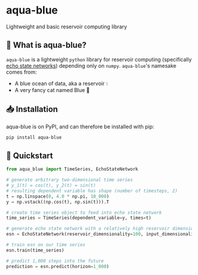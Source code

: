 # aqua-blue
Lightweight and basic reservoir computing library

## 🌊 What is aqua-blue?

`aqua-blue` is a lightweight `python` library for reservoir computing (specifically [echo state networks](https://en.wikipedia.org/wiki/Echo_state_network)) depending only on `numpy`. `aqua-blue`'s namesake comes from:

- A blue ocean of data, aka a reservoir 💧
- A very fancy cat named Blue 🐾

## 📥 Installation

aqua-blue is on PyPI, and can therefore be installed with pip:

```bash
pip install aqua-blue
```

## 📝 Quickstart

```py
from aqua_blue import TimeSeries, EchoStateNetwork

# generate arbitrary two-dimensional time series
# y_1(t) = cos(t), y_2(t) = sin(t)
# resulting dependent variable has shape (number of timesteps, 2)
t = np.linspace(0, 4.0 * np.pi, 10_000)
y = np.vstack((np.cos(t), np.sin(t))).T

# create time series object to feed into echo state network
time_series = TimeSeries(dependent_variable=y, times=t)

# generate echo state network with a relatively high reservoir dimensionality
esn = EchoStateNetwork(reservoir_dimensionality=100, input_dimensionality=2)

# train esn on our time series
esn.train(time_series)

# predict 1,000 steps into the future
prediction = esn.predict(horizon=1_000)
```